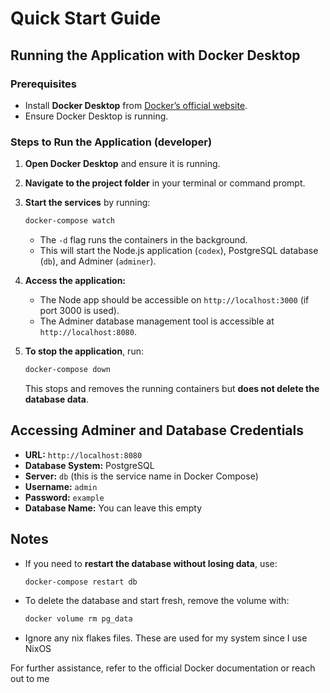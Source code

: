# Quick Start Guide

## Running the Application with Docker Desktop

### Prerequisites
- Install **Docker Desktop** from [Docker’s official website](https://www.docker.com/products/docker-desktop/).
- Ensure Docker Desktop is running.

### Steps to Run the Application (developer)
1. **Open Docker Desktop** and ensure it is running.
2. **Navigate to the project folder** in your terminal or command prompt.
3. **Start the services** by running:
   ```sh
   docker-compose watch
   ```
   - The `-d` flag runs the containers in the background.
   - This will start the Node.js application (`codex`), PostgreSQL database (`db`), and Adminer (`adminer`).

4. **Access the application:**
   - The Node app should be accessible on `http://localhost:3000` (if port 3000 is used).
   - The Adminer database management tool is accessible at `http://localhost:8080`.

5. **To stop the application**, run:
   ```sh
   docker-compose down
   ```
   This stops and removes the running containers but **does not delete the database data**.

## Accessing Adminer and Database Credentials
- **URL:** `http://localhost:8080`
- **Database System:** PostgreSQL
- **Server:** `db` (this is the service name in Docker Compose)
- **Username:** `admin`
- **Password:** `example`
- **Database Name:** You can leave this empty

## Notes
- If you need to **restart the database without losing data**, use:
  ```sh
  docker-compose restart db
  ```
- To delete the database and start fresh, remove the volume with:
  ```sh
  docker volume rm pg_data
  ```
- Ignore any nix flakes files. These are used for my system since I use NixOS

For further assistance, refer to the official Docker documentation or reach out to me

